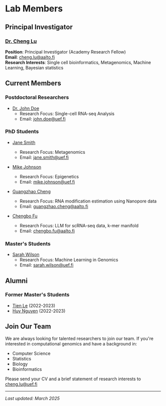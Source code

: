 # Lab Members

## Principal Investigator

### [Dr. Cheng Lu](/people/cheng-lu)
**Position**: Principal Investigator (Academy Research Fellow)  
**Email**: cheng.lu@aalto.fi  
**Research Interests**: Single cell bioinformatics, Metagenomics, Machine Learning, Bayesian statistics

## Current Members

### Postdoctoral Researchers
- [Dr. John Doe](/people/john-doe)
  - Research Focus: Single-cell RNA-seq Analysis
  - Email: john.doe@uef.fi

### PhD Students
- [Jane Smith](/people/jane-smith)
  - Research Focus: Metagenomics
  - Email: jane.smith@uef.fi

- [Mike Johnson](/people/mike-johnson)
  - Research Focus: Epigenetics
  - Email: mike.johnson@uef.fi

- [Guangzhao Cheng](/people/guangzhao-cheng)
  - Research Focus: RNA modification estimation using Nanopore data
  - Email: guangzhao.cheng@aalto.fi

- [Chengbo Fu](/people/chengbo-fu)
  - Research Focus: LLM for scRNA-seq data, k-mer manifold
  - Email: chengbo.fu@aalto.fi

### Master's Students
- [Sarah Wilson](/people/sarah-wilson)
  - Research Focus: Machine Learning in Genomics
  - Email: sarah.wilson@uef.fi

## Alumni

### Former Master's Students
- [Tien Le]() (2022-2023) 
- [Huy Nguyen]() (2022-2023) 

## Join Our Team

We are always looking for talented researchers to join our team. If you're interested in computational genomics and have a background in:

- Computer Science
- Statistics
- Biology
- Bioinformatics

Please send your CV and a brief statement of research interests to cheng.lu@uef.fi

---
*Last updated: March 2025*
